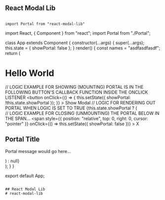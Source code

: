 ## React Modal Lib

```

import Portal from "react-modal-lib"

```

import React, { Component } from "react";
import Portal from "./Portal";

class App extends Component {
  constructor(...args) {
    super(...args);
    this.state = { showPortal: false };
  }
  render() {
    const names = "asdfasdfasdf";
    return (
      <div className="">
        <h1>Hello World</h1>
        // LOGIC EXAMPLE FOR SHOWING (MOUNTING) PORTAL IS IN THE FOLLOWING BUTTON'S CALLBACK FUNCTION INSIDE THE ONCLICK LISTENER
        <button
          onClick={() => {
            this.setState({ showPortal: !this.state.showPortal });
          }}
        >
          Show Modal
        </button>
        // LOGIC FOR RENDERING OUT PORTAL WHEN LOGIC IS SET TO  TRUE
        {this.state.showPortal ? (
          <Portal id="asdf">
            <div>
            // LOGIC EXAMPLE FOR CLOSING (UNMOUNTING) THE PORTAL BELOW IN THE SPAN...
              <span
                style={{
                  position: "relative",
                  top: 0,
                  right: 0,
                  cursor: "pointer"
                }}
                onClick={() => this.setState({ showPortal: false })}
              >
                X
              </span>
              <h2>Portal Title</h2>
              <p>Portal message would go here...</p>
            </div>
          </Portal>
        ) : null}
      </div>
    );
  }
}

export default App;

```

## React Modal Lib
# react-modal-lib
